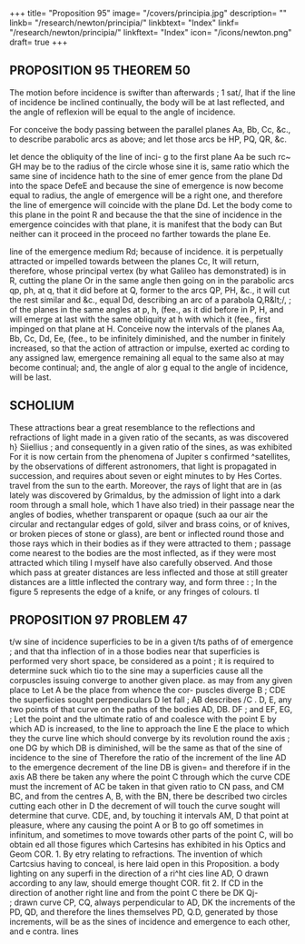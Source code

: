 +++
title= "Proposition 95"
image= "/covers/principia.jpg"
description= ""
linkb= "/research/newton/principia/"
linkbtext= "Index"
linkf= "/research/newton/principia/"
linkftext= "Index"
icon= "/icons/newton.png"
draft= true
+++

## PROPOSITION 95 THEOREM 50

The motion before incidence is swifter than afterwards ; 1 sat/, lhat if the line of incidence be inclined continually, the body will be at last reflected, and the angle of reflexion will be equal to the
angle of incidence. 

For conceive the body passing between the parallel planes
Aa, Bb, Cc,
&c., to describe parabolic arcs as above;
and let those arcs be HP, PQ, QR, &c.

let
dence
the obliquity of the line of inci-
g
to the first plane Aa be such rc~
GH
may be to the radius of the circle whose sine it is,
same ratio which the same sine of incidence hath to the sine of emer
gence from the plane Dd into the space DefeE and because the sine of
emergence is now become equal to radius, the angle of emergence will be a
right one, and therefore the line of emergence will coincide with the plane
Dd. Let the body come to this plane in the point R and because the
that the sine of incidence in the emergence coincides with that plane, it is manifest that the body can
But neither can it proceed in the
proceed no farther towards the plane Ee.

line of the emergence
medium
Rd;
because
of incidence.
it is
perpetually attracted or impelled towards
between the planes Cc,
It will return, therefore,
whose principal vertex (by what
Galileo has demonstrated) is in R, cutting the plane Or in the same angle
then going on in the parabolic arcs qp, ph,
at q, that it did before at Q,
former
to
the
arcs QP, PH, &c., it will cut the rest
similar
and
&c.,
equal
Dd, describing an arc of a parabola
Q,R&amp;lt;/,
;
of the planes in the same angles at p, h, (fee., as it did before in P, H,
and will emerge at last with the same obliquity at h with which it
(fee.,
first
impinged on that plane at H. Conceive now the intervals of the planes
Aa, Bb, Cc, Dd, Ee, (fee., to be infinitely diminished, and the number in
finitely increased, so that the action of attraction or impulse, exerted ac
cording to any assigned law,
emergence remaining
all
equal to the same also at
may become
continual; and, the angle of
alor g equal to the angle of incidence, will be
last.


## SCHOLIUM

These attractions bear a great resemblance
to the reflections
and refractions of light made in a given ratio of the secants, as was discovered h}
Siiellius ; and consequently in a given ratio of the sines, as was exhibited
For it is now certain from the phenomena of Jupiter s
confirmed
^satellites,
by the observations of different astronomers, that light
is propagated in succession, and requires about seven or eight minutes to
by Hes Cortes.
travel
from the sun
to the earth.
Moreover, the rays of light that are in
(as lately was discovered by Grimaldus, by the admission of light
into a dark room through a small hole, which 1 have also tried) in their
passage near the angles of bodies, whether transparent or opaque (such aa
our air
the circular and rectangular edges of gold, silver and brass coins, or of
knives, or broken pieces of stone or glass), are bent or inflected round those
and those rays which in their
bodies as if they were attracted to them
;
passage come nearest to the bodies are the most inflected, as if they were
most attracted which tiling I myself have also carefully observed. And
those which pass at greater distances are less inflected and those at still
greater distances are a little inflected the contrary way, and form three
:
;
In the figure 5 represents the edge of a knife, or any
fringes of colours.
tl


## PROPOSITION 97 PROBLEM 47

t/w sine of incidence
superficies to be in a given
t/ts
paths of
of emergence ; and that tha inflection of
in
a
those bodies near that superficies is performed
very short space,
be considered as a point ; it is required to determine suck
which
tio to the sine
may
a
superficies
cause all the corpuscles issuing
converge to another given place.
as
may
from any
given place to
Let A be the place from whence the cor-
puscles diverge
B
;
CDE
the superficies sought
perpendiculars
D
let fall
;
AB describes
/C
.
D, E, any two points of that curve
on the paths of the bodies AD, DB.
DF
;
and EF, EG,
;
Let the point
and the ultimate ratio of
and coalesce with the point E
by which AD is increased, to the line
to
approach
the line
E
the place to which they
the curve line which
should converge
by its revolution round the axis
;
one
DG
by which
DB
is
diminished, will be the same as that of the sine of incidence to the sine of
Therefore the ratio of the increment of the line AD to the
emergence
decrement of the line DB is given= and therefore if in the axis AB there
be taken any where the point C through which the curve CDE must
the increment of AC be taken in that given ratio to CN
pass, and
CM
BC, and from the centres A, B, with the
BN, there be described two circles cutting each other in D
the decrement of
will touch the curve
sought
will determine that curve.
CDE,
and, by touching
it
intervals
AM,
D
that point
at pleasure,
where
any 
causing the point A or B to go off sometimes in infinitum,
and sometimes to move towards other parts of the point C, will bo obtain
ed all those figures which Cartesins has exhibited in his Optics and Geom
COR.
1.
By
etry relating to refractions.
The
invention of which Cartcsius having
to conceal, is here laid
open in this Proposition.
a body lighting on any superfi
in the direction of a ri^ht
cies
line AD,
O
drawn according to any law, should emerge
thought
COR.
fit
2. If
CD
in the direction of another right line
and from the point
C
there be
DK
Qj-
\
;
drawn curve
CP, CQ, always perpendicular to AD, DK the increments of the
PD, QD, and therefore the lines themselves PD, Q.D, generated by
those increments, will be as the sines of incidence and emergence to each
other, and e contra.
lines